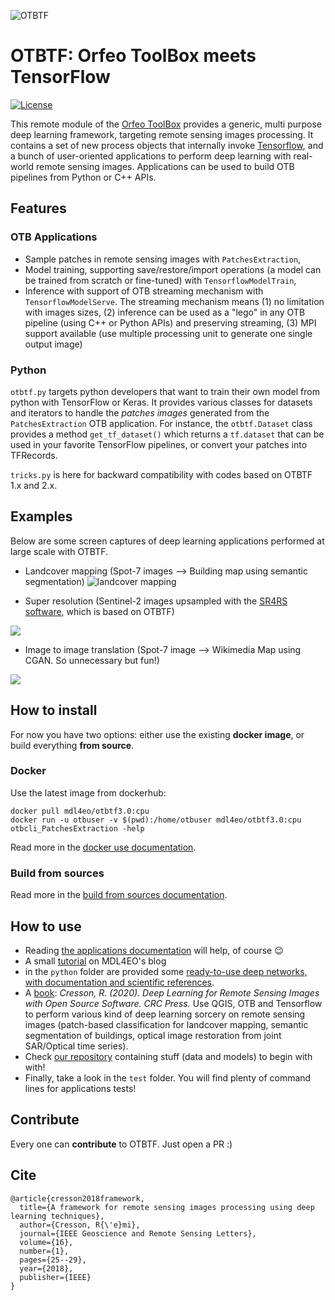 ![OTBTF](https://gitlab.irstea.fr/remi.cresson/otbtf/-/raw/develop/doc/images/logo.png)

# OTBTF: Orfeo ToolBox meets TensorFlow

[![License](https://img.shields.io/badge/License-Apache%202.0-blue.svg)](https://opensource.org/licenses/Apache-2.0)

This remote module of the [Orfeo ToolBox](https://www.orfeo-toolbox.org) provides a generic, multi purpose deep learning framework, targeting remote sensing images processing.
It contains a set of new process objects that internally invoke [Tensorflow](https://www.tensorflow.org/), and a bunch of user-oriented applications to perform deep learning with real-world remote sensing images.
Applications can be used to build OTB pipelines from Python or C++ APIs. 

## Features

### OTB Applications

- Sample patches in remote sensing images with `PatchesExtraction`,
- Model training, supporting save/restore/import operations (a model can be trained from scratch or fine-tuned) with `TensorflowModelTrain`,
- Inference with support of OTB streaming mechanism with `TensorflowModelServe`. The streaming mechanism means (1) no limitation with images sizes, (2) inference can be used as a "lego" in any OTB pipeline (using C++ or Python APIs) and preserving streaming, (3) MPI support available (use multiple processing unit to generate one single output image)

### Python

`otbtf.py` targets python developers that want to train their own model from python with TensorFlow or Keras.
It provides various classes for datasets and iterators to handle the _patches images_ generated from the `PatchesExtraction` OTB application.
For instance, the `otbtf.Dataset` class provides a method `get_tf_dataset()` which returns a `tf.dataset` that can be used in your favorite TensorFlow pipelines, or convert your patches into TFRecords.

`tricks.py` is here for backward compatibility with codes based on OTBTF 1.x and 2.x.

## Examples

Below are some screen captures of deep learning applications performed at large scale with OTBTF.
 - Landcover mapping (Spot-7 images --> Building map using semantic segmentation)
![landcover mapping](https://gitlab.irstea.fr/remi.cresson/otbtf/-/raw/develop/doc/images/landcover.png)

 - Super resolution (Sentinel-2 images upsampled with the [SR4RS software](https://github.com/remicres/sr4rs), which is based on OTBTF)
<img src ="https://gitlab.irstea.fr/remi.cresson/otbtf/-/raw/develop/doc/images/supresol.png" />

 - Image to image translation (Spot-7 image --> Wikimedia Map using CGAN. So unnecessary but fun!)
<img src ="https://gitlab.irstea.fr/remi.cresson/otbtf/-/raw/develop/doc/images/pix2pix.png" />

## How to install

For now you have two options: either use the existing **docker image**, or build everything **from source**.

### Docker

Use the latest image from dockerhub:
```
docker pull mdl4eo/otbtf3.0:cpu
docker run -u otbuser -v $(pwd):/home/otbuser mdl4eo/otbtf3.0:cpu otbcli_PatchesExtraction -help
```

Read more in the [docker use documentation](doc/DOCKERUSE.md).

### Build from sources

Read more in the [build from sources documentation](doc/HOWTOBUILD.md).

## How to use

- Reading [the applications documentation](doc/APPLICATIONS.md) will help, of course 😉
- A small [tutorial](https://mdl4eo.irstea.fr/2019/01/04/an-introduction-to-deep-learning-on-remote-sensing-images-tutorial/) on MDL4EO's blog
- in the `python` folder are provided some [ready-to-use deep networks, with documentation and scientific references](doc/EXAMPLES.md).
- A [book](https://doi.org/10.1201/9781003020851): *Cresson, R. (2020). Deep Learning for Remote Sensing Images with Open Source Software. CRC Press.* Use QGIS, OTB and Tensorflow to perform various kind of deep learning sorcery on remote sensing images (patch-based classification for landcover mapping, semantic segmentation of buildings, optical image restoration from joint SAR/Optical time series).
- Check [our repository](https://github.com/remicres/otbtf_tutorials_resources) containing stuff (data and models) to begin with with!
- Finally, take a look in the `test` folder. You will find plenty of command lines for applications tests!

## Contribute

Every one can **contribute** to OTBTF. Just open a PR :)

## Cite

```
@article{cresson2018framework,
  title={A framework for remote sensing images processing using deep learning techniques},
  author={Cresson, R{\'e}mi},
  journal={IEEE Geoscience and Remote Sensing Letters},
  volume={16},
  number={1},
  pages={25--29},
  year={2018},
  publisher={IEEE}
}
```
